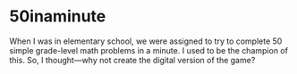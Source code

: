 # 50inaminute
When I was in elementary school, we were assigned to try to complete 50 simple grade-level math problems in a minute. I used to be the champion of this. So, I thought—why not create the digital version of the game?
